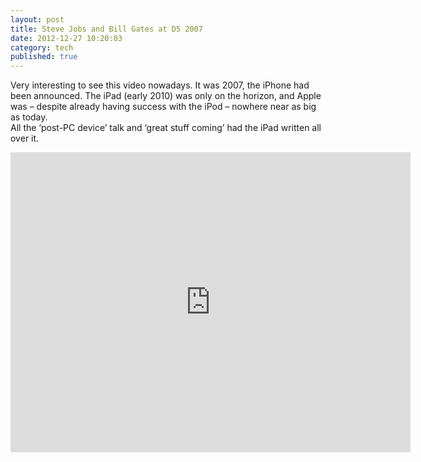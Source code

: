 ```yaml
---
layout: post
title: Steve Jobs and Bill Gates at D5 2007
date: 2012-12-27 10:20:03
category: tech
published: true
---
```


Very interesting to see this video nowadays. It was 2007, the iPhone had been announced. The iPad (early 2010) was only on the horizon, and Apple was – despite already having success with the iPod – nowhere near as big as today.  
All the ‘post-PC device’ talk and ‘great stuff coming’ had the iPad written all over it.
<div class="videoWrapper-4-3">
<p style="text-align: center;"> <iframe width="640" height="480" src="https://www.youtube-nocookie.com/embed/ZWaX1g_2SSQ?rel=0" frameborder="0" allowfullscreen></iframe></div>
